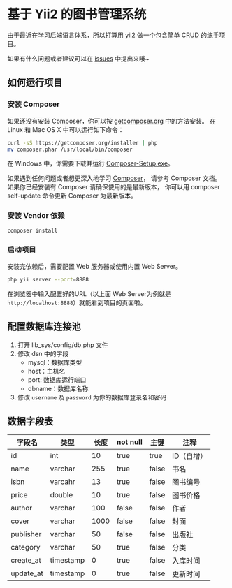# 基于 Yii2 的图书管理系统
由于最近在学习后端语言体系，所以打算用 yii2 做一个包含简单 CRUD 的练手项目。

如果有什么问题或者建议可以在 [issues](https://github.com/wuhuanda/yii2-lib-sys/issues) 中提出来哦~

## 如何运行项目

### 安装 Composer
如果还没有安装 Composer，你可以按 [getcomposer.org](https://getcomposer.org/download/) 中的方法安装。 在 Linux 和 Mac OS X 中可以运行如下命令：

```sh
curl -sS https://getcomposer.org/installer | php
mv composer.phar /usr/local/bin/composer
```

在 Windows 中，你需要下载并运行 [Composer-Setup.exe](https://getcomposer.org/Composer-Setup.exe)。

如果遇到任何问题或者想更深入地学习 [Composer](https://getcomposer.org/doc/)， 请参考 Composer 文档。 如果你已经安装有 Composer 请确保使用的是最新版本， 你可以用 composer self-update 命令更新 Composer 为最新版本。

### 安装 Vendor 依赖
```sh
composer install
```

### 启动项目
安装完依赖后，需要配置 Web 服务器或使用内置 Web Server。

```sh
php yii server --port=8888
```

在浏览器中输入配置好的URL（以上面 Web Server为例就是 `http://localhost:8888`）就能看到项目的页面啦。

## 配置数据库连接池
1. 打开 lib_sys/config/db.php 文件
2. 修改 dsn 中的字段
    - mysql：数据库类型
    - host：主机名
    - port: 数据库运行端口
    - dbname：数据库名称
3. 修改 `username` 及 `password` 为你的数据库登录名和密码

## 数据字段表
| 字段名 | 类型 | 长度 | not null | 主键 | 注释 | 
|---|---|---|---|---|---|
| id | int | 10 | true | true | ID（自增） |
| name | varchar | 255 | true | false | 书名 |
| isbn | varcahr | 13 | true | false | 图书编号 |
| price | double | 10 | true | false | 图书价格 |
| author | varchar | 100 | false | false |作者 |  
| cover | varchar | 1000 | false | false |封面 |
| publisher | varchar | 50 | false | false |出版社 |
| category | varchar | 50 | true | false | 分类 |
| create_at | timestamp | 0 | true | false |入库时间 |
| update_at | timestamp | 0 | true | false |更新时间 |